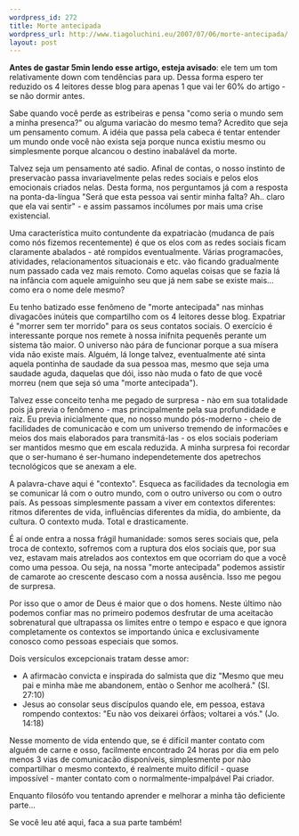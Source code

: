 ```yaml
--- 
wordpress_id: 272
title: Morte antecipada
wordpress_url: http://www.tiagoluchini.eu/2007/07/06/morte-antecipada/
layout: post
---
```

**Antes de gastar 5min lendo esse artigo, esteja avisado**: ele tem um tom relativamente down com tendências para up. Dessa forma espero ter reduzido os 4 leitores desse blog para apenas 1 que vai ler 60% do artigo - se não dormir antes.

Sabe quando você perde as estribeiras e pensa "como seria o mundo sem a minha presenca?" ou alguma variacào do mesmo tema? Acredito que seja um pensamento comum. A idéia que passa pela cabeca é tentar entender um mundo onde você nào exista seja porque nunca existiu mesmo ou simplesmente porque alcancou o destino inabalável da morte.

Talvez seja um pensamento até sadio. Afinal de contas, o nosso instinto de preservacào passa invariavelmente pelas redes sociais e pelos elos emocionais criados nelas. Desta forma, nos perguntamos já com a resposta na ponta-da-língua "Será que esta pessoa vai sentir minha falta? Ah.. claro que ela vai sentir" - e assim passamos incólumes por mais uma crise existencial.

Uma característica muito contundente da expatriacào (mudanca de país como nós fizemos recentemente) é que os elos com as redes sociais ficam claramente abalados - até rompidos eventualmente. Várias programacões, atividades, relacionamentos situacionais e etc. vào ficando gradualmente num passado cada vez mais remoto. Como aquelas coisas que se fazia lá na infância com aquele amiguinho seu que já nem sabe se existe mais... como era o nome dele mesmo?

Eu tenho batizado esse fenômeno de "morte antecipada" nas minhas divagacões inúteis que compartilho com os 4 leitores desse blog. Expatriar é "morrer sem ter morrido" para os seus contatos sociais. O exercício é interessante porque nos remete à nossa inifnita pequenês perante um sistema tão maior. O universo nào pára de funcionar porque a sua mísera vida não existe mais. Alguém, lá longe talvez, eventualmente até sinta aquela pontinha de saudade da sua pessoa mas, mesmo que seja uma saudade aguda, daquelas que dói, isso nào muda o fato de que você morreu (nem que seja só uma "morte antecipada").

Talvez esse conceito tenha me pegado de surpresa - nào em sua totalidade pois já previa o fenômeno - mas principalmente pela sua profundidade e raiz. Eu previa inicialmente que, no nosso mundo pós-moderno - cheio de facilidades de comunicacào e com um universo tremendo de informacões e meios dos mais elaborados para transmitá-las - os elos sociais poderiam ser mantidos mesmo que em escala reduzida. A minha surpresa foi recordar que o ser-humano é ser-humano independetemente dos apetrechos tecnológicos que se anexam a ele.

A palavra-chave aqui é "contexto". Esqueca as facilidades da tecnologia em se comunicar lá com o outro mundo, com o outro universo ou com o outro país. As pessoas simplesmente passam a viver em contextos diferentes: ritmos diferentes de vida, influências diferentes da mídia, do ambiente, da cultura. O contexto muda. Total e drasticamente.

É aí onde entra a nossa frágil humanidade: somos seres sociais que, pela troca de contexto, sofremos com a ruptura dos elos sociais que, por sua vez, estavam mais atrelados aos contextos em que ocorriam do que a você como uma pessoa. Ou seja, na nossa "morte antecipada" podemos assistir de camarote ao crescente descaso com a nossa ausência. Isso me pegou de surpresa.

Por isso que o amor de Deus é maior que o dos homens. Neste último nào podemos confiar mas no primeiro podemos desfrutar de uma aceitacào sobrenatural que ultrapassa os limites entre o tempo e espaco e que ignora completamente os contextos se importando única e exclusivamente conosco como pessoas especiais que somos.

Dois versículos excepcionais tratam desse amor:

* A afirmacào convicta e inspirada do salmista que diz "Mesmo que meu pai e minha màe me abandonem, entào o Senhor me acolherá." (Sl. 27:10)
* Jesus ao consolar seus discípulos quando ele, em pessoa, estava rompendo contextos: "Eu nào vos deixarei órfàos; voltarei a vós." (Jo. 14:18)

Nesse momento de vida entendo que, se é difícil manter contato com alguém de carne e osso, facilmente encontrado 24 horas por dia em pelo menos 3 vias de comunicacão disponíveis, simplesmente por nào compartilhar o mesmo contexto, é realmente muito difícil - quase impossível - manter contato com o normalmente-impalpável Pai criador.

Enquanto filosófo vou tentando aprender e melhorar a minha tão deficiente parte...

Se você leu até aqui, faca a sua parte também!
